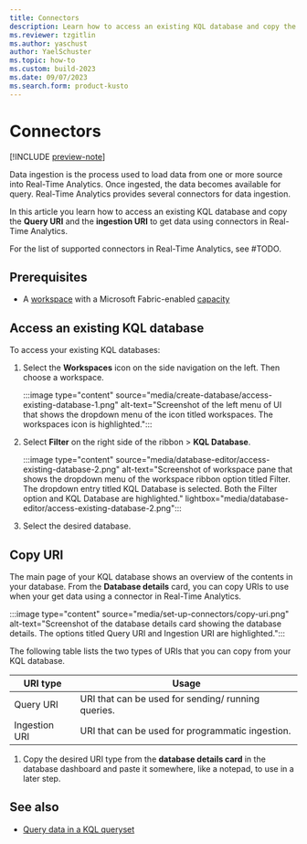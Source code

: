```yaml
---
title: Connectors
description: Learn how to access an existing KQL database and copy the ingestion or query URI to set up connectors in Real-Time Analytics.
ms.reviewer: tzgitlin
ms.author: yaschust
author: YaelSchuster
ms.topic: how-to
ms.custom: build-2023
ms.date: 09/07/2023
ms.search.form: product-kusto
---
```

# Connectors

[!INCLUDE [preview-note](../includes/preview-note.md)]

Data ingestion is the process used to load data from one or more source into Real-Time Analytics. Once ingested, the data becomes available for query. Real-Time Analytics provides several connectors for data ingestion.

In this article you learn how to access an existing KQL database and copy the **Query URI** and the **ingestion URI** to get data using connectors in Real-Time Analytics.

For the list of supported connectors in Real-Time Analytics, see #TODO.

## Prerequisites

* A [workspace](../get-started/create-workspaces.md) with a Microsoft Fabric-enabled [capacity](../enterprise/licenses.md#capacity)

## Access an existing KQL database

To access your existing KQL databases:

1. Select the **Workspaces** icon on the side navigation on the left. Then choose a workspace.

    :::image type="content" source="media/create-database/access-existing-database-1.png" alt-text="Screenshot of the left menu of UI that shows the dropdown menu of the icon titled workspaces. The workspaces icon is highlighted.":::

1. Select **Filter** on the right side of the ribbon > **KQL Database**.

    :::image type="content" source="media/database-editor/access-existing-database-2.png" alt-text="Screenshot of workspace pane that shows the dropdown menu of the workspace ribbon option titled Filter. The dropdown entry titled KQL Database is selected. Both the Filter option and KQL Database are highlighted."  lightbox="media/database-editor/access-existing-database-2.png":::

1. Select the desired database.

## Copy URI

The main page of your KQL database shows an overview of the contents in your database. From the **Database details** card, you can copy URIs to use when your get data using a connector in Real-Time Analytics.

:::image type="content" source="media/set-up-connectors/copy-uri.png" alt-text="Screenshot of the database details card showing the database details. The options titled Query URI and Ingestion URI are highlighted.":::

The following table lists the two types of URIs that you can copy from your KQL database.

|URI type |Usage |
|---|---|
|Query URI |URI that can be used for sending/ running queries.|
|Ingestion URI |URI that can be used for programmatic ingestion.|

1. Copy the desired URI type from the **database details card** in the database dashboard and paste it somewhere, like a notepad, to use in a later step.

## See also

* [Query data in a KQL queryset](kusto-query-set.md)
